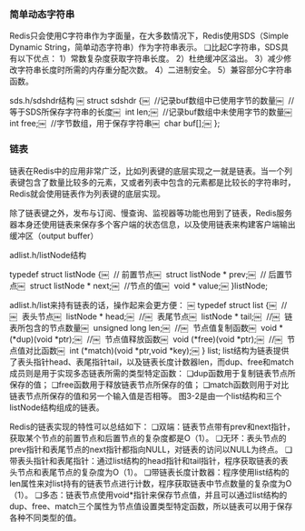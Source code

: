 ### 简单动态字符串
Redis只会使用C字符串作为字面量，在大多数情况下，Redis使用SDS（Simple Dynamic String，简单动态字符串）作为字符串表示。
❑比起C字符串，SDS具有以下优点：
1）常数复杂度获取字符串长度。
2）杜绝缓冲区溢出。
3）减少修改字符串长度时所需的内存重分配次数。
4）二进制安全。
5）兼容部分C字符串函数。

 sds.h/sdshdr结构
￼
 struct sdshdr {￼     //记录buf数组中已使用字节的数量￼     //等于SDS所保存字符串的长度￼     int len;￼     //记录buf数组中未使用字节的数量￼     int free;￼     //字节数组，用于保存字符串￼     char buf[];￼ };

 

### 链表

链表在Redis中的应用非常广泛，比如列表键的底层实现之一就是链表。当一个列表键包含了数量比较多的元素，又或者列表中包含的元素都是比较长的字符串时，Redis就会使用链表作为列表键的底层实现。

除了链表键之外，发布与订阅、慢查询、监视器等功能也用到了链表，Redis服务器本身还使用链表来保存多个客户端的状态信息，以及使用链表来构建客户端输出缓冲区（output buffer）

adlist.h/listNode结构

typedef struct listNode {￼     // 前置节点￼     struct listNode * prev;￼     // 后置节点￼     struct listNode * next;￼     //节点的值￼     void * value;￼ }listNode;

adlist.h/list来持有链表的话，操作起来会更方便：
￼ typedef struct list {￼     //￼     表头节点￼     listNode * head;￼     //￼     表尾节点￼     listNode * tail;￼     //￼     链表所包含的节点数量￼     unsigned long len;￼     //￼     节点值复制函数￼     void *(*dup)(void *ptr);￼     //￼     节点值释放函数￼     void (*free)(void *ptr);￼     //￼     节点值对比函数￼     int (*match)(void *ptr,void *key);￼ } list;
list结构为链表提供了表头指针head、表尾指针tail，以及链表长度计数器len，而dup、free和match成员则是用于实现多态链表所需的类型特定函数：
❑dup函数用于复制链表节点所保存的值；
❑free函数用于释放链表节点所保存的值；
❑match函数则用于对比链表节点所保存的值和另一个输入值是否相等。
图3-2是由一个list结构和三个listNode结构组成的链表。


Redis的链表实现的特性可以总结如下：
❑双端：链表节点带有prev和next指针，获取某个节点的前置节点和后置节点的复杂度都是O（1）。
❑无环：表头节点的prev指针和表尾节点的next指针都指向NULL，对链表的访问以NULL为终点。
❑带表头指针和表尾指针：通过list结构的head指针和tail指针，程序获取链表的表头节点和表尾节点的复杂度为O（1）。
❑带链表长度计数器：程序使用list结构的len属性来对list持有的链表节点进行计数，程序获取链表中节点数量的复杂度为O（1）。
❑多态：链表节点使用void*指针来保存节点值，并且可以通过list结构的dup、free、match三个属性为节点值设置类型特定函数，所以链表可以用于保存各种不同类型的值。

